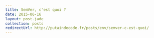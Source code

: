 ```yaml
---
title: SemVer, c'est quoi ?
date: 2015-06-16
layout: post.jade
collection: posts
redirectUrl: http://putaindecode.fr/posts/env/semver-c-est-quoi/
---
```

